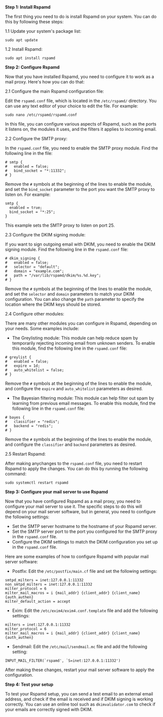 **Step 1: Install Rspamd**

The first thing you need to do is install Rspamd on your system. You can do this by following these steps:

1.1 Update your system's package list:

```
sudo apt update
```

1.2 Install Rspamd:

```
sudo apt install rspamd
```

**Step 2: Configure Rspamd**

Now that you have installed Rspamd, you need to configure it to work as a mail proxy. Here's how you can do that:

2.1 Configure the main Rspamd configuration file:

Edit the `rspamd.conf` file, which is located in the `/etc/rspamd/` directory. You can use any text editor of your choice to edit the file. For example:

```
sudo nano /etc/rspamd/rspamd.conf
```

In this file, you can configure various aspects of Rspamd, such as the ports it listens on, the modules it uses, and the filters it applies to incoming email.

2.2 Configure the SMTP proxy:

In the `rspamd.conf` file, you need to enable the SMTP proxy module. Find the following line in the file:

```
# smtp {
#   enabled = false;
#   bind_socket = "*:11332";
# }
```

Remove the `#` symbols at the beginning of the lines to enable the module, and set the `bind_socket` parameter to the port you want the SMTP proxy to listen on. For example:

```
smtp {
  enabled = true;
  bind_socket = "*:25";
}
```

This example sets the SMTP proxy to listen on port 25.

2.3 Configure the DKIM signing module:

If you want to sign outgoing email with DKIM, you need to enable the DKIM signing module. Find the following line in the `rspamd.conf` file:

```
# dkim_signing {
#   enabled = false;
#   selector = "default";
#   domain = "example.com";
#   path = "/var/lib/rspamd/dkim/%s.%d.key";
# }
```

Remove the `#` symbols at the beginning of the lines to enable the module, and set the `selector` and `domain` parameters to match your DKIM configuration. You can also change the `path` parameter to specify the location where the DKIM keys should be stored.

2.4 Configure other modules:

There are many other modules you can configure in Rspamd, depending on your needs. Some examples include:

- The Greylisting module: This module can help reduce spam by temporarily rejecting incoming email from unknown senders. To enable this module, find the following line in the `rspamd.conf` file:

```
# greylist {
#   enabled = false;
#   expire = 1d;
#   auto_whitelist = false;
# }
```

Remove the `#` symbols at the beginning of the lines to enable the module, and configure the `expire` and `auto_whitelist` parameters as desired.

- The Bayesian filtering module: This module can help filter out spam by learning from previous email messages. To enable this module, find the following line in the `rspamd.conf` file:

```
# bayes {
#   classifier = "redis";
#   backend = "redis";
# }
```

Remove the `#` symbols at the beginning of the lines to enable the module, and configure the `classifier` and `backend` parameters as desired.

2.5 Restart Rspamd:

After making anychanges to the `rspamd.conf` file, you need to restart Rspamd to apply the changes. You can do this by running the following command:

```
sudo systemctl restart rspamd
```

**Step 3: Configure your mail server to use Rspamd**

Now that you have configured Rspamd as a mail proxy, you need to configure your mail server to use it. The specific steps to do this will depend on your mail server software, but in general, you need to configure the following settings:

- Set the SMTP server hostname to the hostname of your Rspamd server.
- Set the SMTP server port to the port you configured for the SMTP proxy in the `rspamd.conf` file.
- Configure the DKIM settings to match the DKIM configuration you set up in the `rspamd.conf` file.

Here are some examples of how to configure Rspamd with popular mail server software:

- Postfix: Edit the `/etc/postfix/main.cf` file and set the following settings:

```
smtpd_milters = inet:127.0.0.1:11332
non_smtpd_milters = inet:127.0.0.1:11332
milter_protocol = 6
milter_mail_macros = i {mail_addr} {client_addr} {client_name} {auth_authen}
milter_default_action = accept
```

- Exim: Edit the `/etc/exim4/exim4.conf.template` file and add the following settings:

```
milters = inet:127.0.0.1:11332
milter_protocol = 6
milter_mail_macros = i {mail_addr} {client_addr} {client_name} {auth_authen}
```

- Sendmail: Edit the `/etc/mail/sendmail.mc` file and add the following setting:

```
INPUT_MAIL_FILTER(`rspamd', `S=inet:127.0.0.1:11332')
```

After making these changes, restart your mail server software to apply the configuration.

**Step 4: Test your setup**

To test your Rspamd setup, you can send a test email to an external email address, and check if the email is received and if DKIM signing is working correctly. You can use an online tool such as `dkimvalidator.com` to check if your emails are correctly signed with DKIM.
